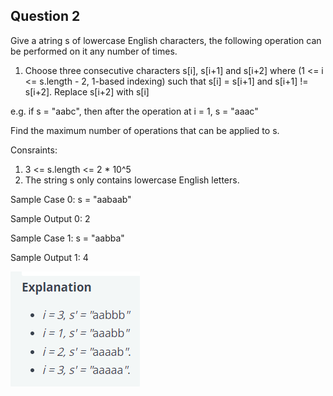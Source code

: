 ## Question 2

Give a atring s of lowercase English characters, the following operation can be performed on it any number of times.


1. Choose three consecutive characters s[i], s[i+1] and s[i+2] where (1 <= i <= s.length - 2, 1-based indexing) such that s[i] = s[i+1] and s[i+1] != s[i+2].
Replace s[i+2] with s[i]

e.g. if s = "aabc", then after the operation at i = 1, s = "aaac"

Find the maximum number of operations that can be applied to s.

Consraints:
1. 3 <= s.length <= 2 * 10^5
2. The string s only contains lowercase English letters.

Sample Case 0:
s = "aabaab"

Sample Output 0:
2

Sample Case 1:
s = "aabba"

Sample Output 1:
4

![Alt text](Q2-Explanation.png)
